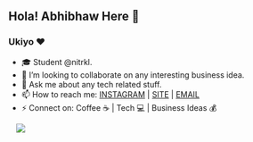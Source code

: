 ## Hola! Abhibhaw Here 👋

### Ukiyo ❤

- 🎓 Student @nitrkl.
- 👯 I’m looking to collaborate on any interesting business idea.
- 💬 Ask me about any tech related stuff.
- 📫 How to reach me: [INSTAGRAM](https://instagram.com/imabhibhaw) | [SITE](https://abhibhaw.co) | [EMAIL](mailto:abhibhaw3110@gmail.com)
- ⚡ Connect on: Coffee ☕ | Tech 
💻 | Business Ideas 💰

&emsp;<img src="https://github-readme-stats.vercel.app/api?username=abhibhaw&&show_icons=true&title_color=ffffff&icon_color=06BCC1&text_color=F4EDEA&bg_color=12263A">
